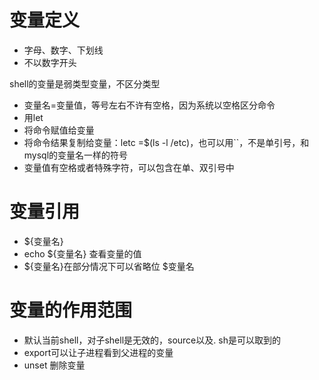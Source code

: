 # 变量定义

- 字母、数字、下划线
- 不以数字开头 



shell的变量是弱类型变量，不区分类型

- 变量名=变量值，等号左右不许有空格，因为系统以空格区分命令
- 用let
- 将命令赋值给变量
- 将命令结果复制给变量：letc =$(ls -l /etc)，也可以用``，不是单引号，和mysql的变量名一样的符号
- 变量值有空格或者特殊字符，可以包含在单、双引号中





# 变量引用

- ${变量名}
- echo ${变量名} 查看变量的值
- ${变量名}在部分情况下可以省略位 $变量名



# 变量的作用范围

- 默认当前shell，对子shell是无效的，source以及. sh是可以取到的
- export可以让子进程看到父进程的变量
- unset 删除变量




